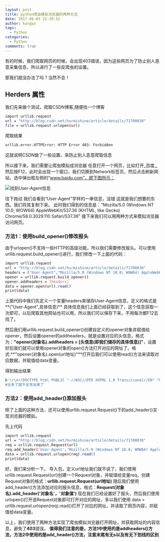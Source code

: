 ```yaml
---
layout: post
title: python爬虫模拟浏览器的两种方法
date: 2017-06-05 22:20:52
author: kongwz
tags:
  - Python
categories:
  - Python
comments: true
---
```

有的时候，我们爬取网页的时候，会出现403错误，因为这些网页为了防止别人恶意采集信息，所以进行了一些反爬虫的设置。

那我们就没办法了吗？当然不会！
## Herders 属性
我们先来做个测试，爬取CSDN博客,随便找一个博客
```bash
import urllib.request
url = "http://blog.csdn.net/hurmishine/article/details/71708030"
file = urllib.request.urlopen(url)
```
<!--more-->
爬取结果
```bash
urllib.error.HTTPError: HTTP Error 403: Forbidden
```
这就说明CSDN做了一些设置，来防止别人恶意爬取信息

所以接下来，我们需要让爬虫模拟成浏览器
任意打开一个网页，比如打开_百度_,然后按F12，此时会出现一个窗口，我们切换到Network标签页，然后点击刷新网站，选中弹出框左侧的“www.baidu.com”，即下图所示：

![找到User-Agent信息](https://blogimages-1253307164.cos.ap-shanghai.myqcloud.com/herders.png)

往下拖动 我们会看到“User-Agent”字样的一串信息，没错 这就是我们想要的东西。我们将其复制下来。
此时我们得到的信息是："Mozilla/5.0 (Windows NT 10.0; WOW64) AppleWebKit/537.36 (KHTML, like Gecko) Chrome/58.0.3029.110 Safari/537.36"
接下来我们可以用两种方式来模拟浏览器访问网页。
### 方法1：使用build_opener()修改报头
由于urlopen()不支持一些HTTP的高级功能，所以我们需要修改报头。可以使用urllib.request.build_opener()进行，我们修改一下上面的代码：
```bash
import urllib.request
url = "http://blog.csdn.net/hurmishine/article/details/71708030"
headers = ("User-Agent","Mozilla/5.0 (Windows NT 10.0; WOW64) AppleWebKit/537.36 (KHTML, like Gecko) Chrome/58.0.3029.110 Safari/537.36")
opener = urllib.request.build_opener()
opener.addheaders = [headers]
data = opener.open(url).read()
print(data)
```
上面代码中我们先定义一个变量headers来储存User-Agent信息，定义的格式是**("User-Agent",具体信息)**
具体信息我们上面已经获取到了，这个信息获取一次即可，以后爬取其他网站也可以用，所以我们可以保存下来，不用每次都F12去找了。

然后我们用urllib.request.build_opener()创建自定义的opener对象并赋值给opener，然后设置opener的addheaders，就是设置对应的头信息，格式为：**"opener(对象名).addheaders = [头信息(即我们储存的具体信息)]"**，设置好后我们就可以使用opener对象的open()方法打开对应的网址了。格式:**"opener(对象名).open(url地址)"**打开后我们可以使用read()方法来读取对应数据，并赋值给data变量。

得到输出结果
```bash 
b'\r\n<!DOCTYPE html PUBLIC "-//W3C//DTD XHTML 1.0 Transitional//EN" "http://www.w3.org/TR/xhtml1/DTD/xhtml1-strict.dtd">\r\n     \r\n    <html xmlns="http://www.w3.org/1999/xhtml">\r\n    \r\n<head>  \r\n\r\n            <link rel="canonical" href="http://blog.csdn.net/hurmishine/article/details/71708030"/> ...
#太多了就不全写出来了
```
### 方法2：使用add_header()添加报头
除了上面的这种方法，还可以使用urllib.request.Request()下的add_header()实现浏览器的模拟。

先上代码
```bash 
import urllib.request
url = "http://blog.csdn.net/hurmishine/article/details/71708030"
req = urllib.request.Request(url)
req.add_header('User-Agent','Mozilla/5.0 (Windows NT 10.0; WOW64) AppleWebKit/537.36 (KHTML, like Gecko) Chrome/58.0.3029.110 Safari/537.36')
data = urllib.request.urlopen(req).read()
print(data)
```
好，我们来分析一下。
导入包，定义url地址我们就不说了，我们使用urllib.request.Request(url)创建一个Request对象，并赋值给变量req，创建Request对象的格式：**urllib.request.Request(url地址)**
随后我们使用add_header()方法添加对应的报头信息，格式：**Request(对象名).add_header('对象名'，'对象值')**
现在我们已经设置好了报头，然后我们使用urlopen()打开该Request对象即可打开对应的网址，多以我们使用 
data = urllib.request.urlopen(req).read()打开了对应的网址，并读取了网页内容，并赋值给data变量。

以上，我们使用了两种方法实现了爬虫模拟浏览器打开网址，并获取网址的内容信息，避免了**403**错误。
**值得我们注意的是，方法1中使用的是addheaders()方法，方法2中使用的是add_header()方法，注意末尾有无s以及有无下划线的区别**